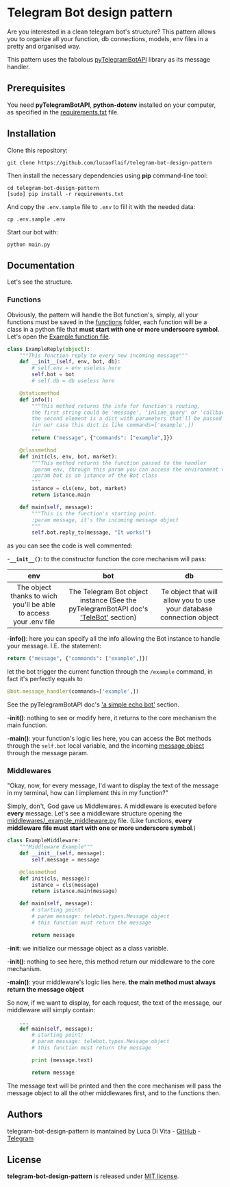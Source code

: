 # Telegram Bot design pattern

Are you interested in a clean telegram bot's structure? This pattern allows you to organize all your function, db connections, models, env files in a pretty and organised way.

This pattern uses the fabolous [pyTelegramBotAPI](https://github.com/eternnoir/pyTelegramBotAPI]) library as its message handler.

## Prerequisites

You need **pyTelegramBotAPI**, **python-dotenv** installed on your computer, as specified in the [requirements.txt](requirements.txt) file.

## Installation

Clone this repository:

```shell
git clone https://github.com/lucaoflaif/telegram-bot-design-pattern
```

Then install the necessary dependencies using **pip** command-line tool:

```shell
cd telegram-bot-design-pattern
[sudo] pip install -r requirements.txt
```

And copy the `.env.sample` file to `.env` to fill it with the needed data:

```shell
cp .env.sample .env
```

Start our bot with:

```shell
python main.py
```

## Documentation

Let's see the structure.

### Functions

Obviously, the pattern will handle the Bot function's, simply, all your functions must be saved in the [functions](telegram-bot-design-pattern/functions/) folder, each function will be a class in a python file that **must start with one or more underscore symbol**. Let's open the [Example function file](functions/_example_function.py).

```python
class ExampleReply(object):
    """This function reply to every new incoming message"""
    def __init__(self, env, bot, db):
        # self.env = env useless here
        self.bot = bot
        # self.db = db useless here

    @staticmethod
    def info():
        """This method returns the info for function's routing,
        the first string could be 'message', 'inline_query' or 'callback_query'.
        the second element is a dict with parameters that'll be passed through the handler
        (in our case this dict is like commands=['example',])
        """
        return ("message", {"commands": ["example",]})

    @classmethod
    def init(cls, env, bot, market):
        """This method returns the function passed to the handler
        :param env, through this param you can access the environment variables
        :param bot is an istance of the Bot class
        """
        istance = cls(env, bot, market)
        return istance.main

    def main(self, message):
        """This is the function's starting point.
        :param message, it's the incoming message object
        """
        self.bot.reply_to(message, "It works!")

```

as you can see the code is well commented:

-**`__init__()`**: to the constructor function the core mechanism will pass:

| env | bot | db  |
|:--:|:-:|:--:|
|The object thanks to wich you'll be able to access your .env file | The Telegram Bot object instance (See the pyTelegramBotAPI doc's ['TeleBot'](https://github.com/eternnoir/pyTelegramBotAPI#telebot) section) | Te object that will allow you to use your database connection object |

-**info()**: here you can specify all the info allowing the Bot instance to handle your message. I.E. the statement:

```python
return ("message", {"commands": ["example",]})
```

let the bot trigger the current function through the `/example` command, in fact it's perfectly equals to

```python
@bot.message_handler(commands=['example',])
```

See the pyTelegramBotAPI doc's ['a simple echo bot'](https://github.com/eternnoir/pyTelegramBotAPI#a-simple-echo-bot) section.

-**init()**: nothing to see or modify here, it returns to the core mechanism the main function.

-**main()**: your function's logic lies here, you can access the Bot methods through the `self.bot` local variable, and the incoming [message object](https://github.com/eternnoir/pyTelegramBotAPI/blob/9ae20b48154fe39aa92049fdb2336f6246aaa13f/telebot/types.py#L251) through the message param.

### Middlewares

"Okay, now, for every message, I'd want to display the text of the message in my terminal, how can I implement this in my function?"

Simply, don't, God gave us Middlewares. A middleware is executed before **every** message. Let's see a middleware structure opening the [middlewares/_example_middleware.py](telegram-bot-design-pattern/middlewares/_example_middleware.py) file. (Like functions, **every middleware file must start with one or more underscore symbol**.)

```python
class ExampleMiddleware:
    """Middleware Example"""
    def __init__(self, message):
        self.message = message

    @classmethod
    def init(cls, message):
        istance = cls(message)
        return istance.main(message)

    def main(self, message):
        # starting point:
        # param message: telebot.types.Message object
        # this function must return the message

        return message
```

-**__init__**: we initialize our message object as a class variable.

-**init()**: nothing to see here, this method return our middleware to the core mechanism.

-**main()**: your middleware's logic lies here. **the main method must always return the message object**

So now, if we want to display, for each request, the text of the message, our middleware will simply contain:

```python
    ...
    def main(self, message):
        # starting point:
        # param message: telebot.types.Message object
        # this function must return the message

        print (message.text)

        return message
```

The message text will be printed and then the core mechanism will pass the message object to all the other middlewares first, and to the functions then.

## Authors

telegram-bot-design-pattern is mantained by Luca Di Vita - [GitHub](https://github.com/lucaoflaif) - [Telegram](https://t.me/lucaoflaif)

## License

**telegram-bot-design-pattern** is released under [MIT license](LICENSE).
